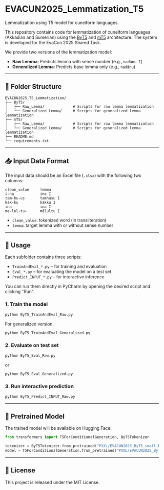 # EVACUN2025_Lemmatization_T5
Lemmatization using T5 model for cuneiform languages.

This repository contains code for lemmatization of cuneiform languages (Akkadian and Sumerian) using the [ByT5](https://huggingface.co/docs/transformers/model_doc/byt5) and [mT5](https://huggingface.co/docs/transformers/model_doc/mt5) architecture. The system is developed for the EvaCun 2025 Shared Task.

We provide two versions of the lemmatization model:

- **Raw Lemma**: Predicts lemma with sense number (e.g., `nadānu I`)
- **Generalized Lemma**: Predicts base lemma only (e.g., `nadānu`)

---

## 📁 Folder Structure

```
EVACUN2025_T5_Lemmatization/
├── ByT5/
│   ├── Raw_Lemma/             # Scripts for raw lemma lemmatization
│   └── Generalized_Lemma/     # Scripts for generalized lemma lemmatization
├── mT5/
│   ├── Raw_Lemma/             # Scripts for raw lemma lemmatization
│   └── Generalized_Lemma/     # Scripts for generalized lemma lemmatization
├── README.md
└── requirements.txt
```

---

## 📥 Input Data Format

The input data should be an Excel file (`.xlsx`) with the following two columns:

```
clean_value     lemma
i-na            ina I
tam-hu-uṣ       tamhuṣu I
kak-ku          kakku I
ina             ina I
me-lul-tu₄      mēlultu I
```

- `clean_value`: tokenized word (in transliteration)
- `lemma`: target lemma with or without sense number

---

## 🚀 Usage

Each subfolder contains three scripts:

- `TrainAndEval_*.py` – for training and evaluation
- `Eval_*.py` – for evaluating the model on a test set
- `Predict_INPUT_*.py` – for interactive inference

You can run them directly in PyCharm by opening the desired script and clicking "Run".

### 1. Train the model

```bash
python ByT5_TrainAndEval_Raw.py
```

For generalized version:

```bash
python ByT5_TrainAndEval_Generalized.py
```

### 2. Evaluate on test set

```bash
python ByT5_Eval_Raw.py
```

or

```bash
python ByT5_Eval_Generalized.py
```

### 3. Run interactive prediction

```bash
python ByT5_Predict_INPUT_Raw.py
```

---

## 🤗 Pretrained Model

The trained model will be available on Hugging Face:

```python
from transformers import T5ForConditionalGeneration, ByT5Tokenizer

tokenizer = ByT5Tokenizer.from_pretrained("PXXL/EVACUN2025_ByT5_small_RawLemma")
model = T5ForConditionalGeneration.from_pretrained("PXXL/EVACUN2025_ByT5_small_RawLemma")
```

---

## 📄 License

This project is released under the MIT License.
